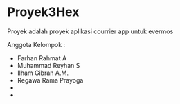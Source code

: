 # Proyek3Hex
Proyek adalah proyek aplikasi courrier app untuk evermos

Anggota Kelompok : 
<ul>
  <li> Farhan Rahmat A</li>
  <li> Muhammad Reyhan S </li>
  <li> Ilham Gibran A.M.</li>
  <li> Regawa Rama Prayoga</li>
  <li></li>
  <li></li>
</ul>
